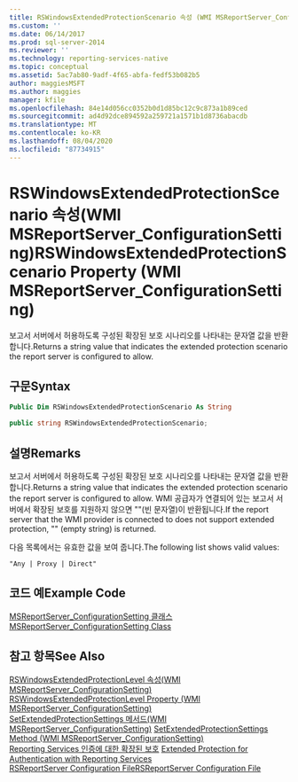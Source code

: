 ```yaml
---
title: RSWindowsExtendedProtectionScenario 속성 (WMI MSReportServer_ConfigurationSetting) | Microsoft Docs
ms.custom: ''
ms.date: 06/14/2017
ms.prod: sql-server-2014
ms.reviewer: ''
ms.technology: reporting-services-native
ms.topic: conceptual
ms.assetid: 5ac7ab80-9adf-4f65-abfa-fedf53b082b5
author: maggiesMSFT
ms.author: maggies
manager: kfile
ms.openlocfilehash: 84e14d056cc0352b0d1d85bc12c9c873a1b89ced
ms.sourcegitcommit: ad4d92dce894592a259721a1571b1d8736abacdb
ms.translationtype: MT
ms.contentlocale: ko-KR
ms.lasthandoff: 08/04/2020
ms.locfileid: "87734915"
---
```

# <a name="rswindowsextendedprotectionscenario-property-wmi-msreportserver_configurationsetting"></a><span data-ttu-id="7af3e-102">RSWindowsExtendedProtectionScenario 속성(WMI MSReportServer_ConfigurationSetting)</span><span class="sxs-lookup"><span data-stu-id="7af3e-102">RSWindowsExtendedProtectionScenario Property (WMI MSReportServer_ConfigurationSetting)</span></span>
  <span data-ttu-id="7af3e-103">보고서 서버에서 허용하도록 구성된 확장된 보호 시나리오를 나타내는 문자열 값을 반환합니다.</span><span class="sxs-lookup"><span data-stu-id="7af3e-103">Returns a string value that indicates the extended protection scenario the report server is configured to allow.</span></span>  
  
## <a name="syntax"></a><span data-ttu-id="7af3e-104">구문</span><span class="sxs-lookup"><span data-stu-id="7af3e-104">Syntax</span></span>  
  
```vb  
Public Dim RSWindowsExtendedProtectionScenario As String  
```  
  
```csharp  
public string RSWindowsExtendedProtectionScenario;  
```  
  
## <a name="remarks"></a><span data-ttu-id="7af3e-105">설명</span><span class="sxs-lookup"><span data-stu-id="7af3e-105">Remarks</span></span>  
 <span data-ttu-id="7af3e-106">보고서 서버에서 허용하도록 구성된 확장된 보호 시나리오를 나타내는 문자열 값을 반환합니다.</span><span class="sxs-lookup"><span data-stu-id="7af3e-106">Returns a string value that indicates the extended protection scenario the report server is configured to allow.</span></span> <span data-ttu-id="7af3e-107">WMI 공급자가 연결되어 있는 보고서 서버에서 확장된 보호를 지원하지 않으면 ""(빈 문자열)이 반환됩니다.</span><span class="sxs-lookup"><span data-stu-id="7af3e-107">If the report server that the WMI provider is connected to does not support extended protection, "" (empty string) is returned.</span></span>  
  
 <span data-ttu-id="7af3e-108">다음 목록에서는 유효한 값을 보여 줍니다.</span><span class="sxs-lookup"><span data-stu-id="7af3e-108">The following list shows valid values:</span></span>  
  
 `"Any | Proxy | Direct"`  
  
## <a name="example-code"></a><span data-ttu-id="7af3e-109">코드 예</span><span class="sxs-lookup"><span data-stu-id="7af3e-109">Example Code</span></span>  
 [<span data-ttu-id="7af3e-110">MSReportServer_ConfigurationSetting 클래스</span><span class="sxs-lookup"><span data-stu-id="7af3e-110">MSReportServer_ConfigurationSetting Class</span></span>](msreportserver-configurationsetting-class.md)  
  
## <a name="see-also"></a><span data-ttu-id="7af3e-111">참고 항목</span><span class="sxs-lookup"><span data-stu-id="7af3e-111">See Also</span></span>  
 <span data-ttu-id="7af3e-112">[RSWindowsExtendedProtectionLevel 속성&#40;WMI MSReportServer_ConfigurationSetting&#41;](rswindowsextendedprotectionlevel-property.md) </span><span class="sxs-lookup"><span data-stu-id="7af3e-112">[RSWindowsExtendedProtectionLevel Property &#40;WMI MSReportServer_ConfigurationSetting&#41;](rswindowsextendedprotectionlevel-property.md) </span></span>  
 <span data-ttu-id="7af3e-113">[SetExtendedProtectionSettings 메서드&#40;WMI MSReportServer_ConfigurationSetting&#41;](configurationsetting-method-setextendedprotectionsettings.md) </span><span class="sxs-lookup"><span data-stu-id="7af3e-113">[SetExtendedProtectionSettings Method &#40;WMI MSReportServer_ConfigurationSetting&#41;](configurationsetting-method-setextendedprotectionsettings.md) </span></span>  
 <span data-ttu-id="7af3e-114">[Reporting Services 인증에 대한 확장된 보호](../security/extended-protection-for-authentication-with-reporting-services.md) </span><span class="sxs-lookup"><span data-stu-id="7af3e-114">[Extended Protection for Authentication with Reporting Services](../security/extended-protection-for-authentication-with-reporting-services.md) </span></span>  
 [<span data-ttu-id="7af3e-115">RSReportServer Configuration File</span><span class="sxs-lookup"><span data-stu-id="7af3e-115">RSReportServer Configuration File</span></span>](../report-server/rsreportserver-config-configuration-file.md)  
  
  
